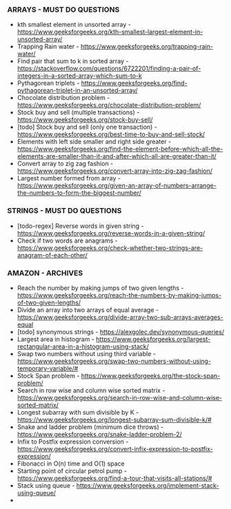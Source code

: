 ### ARRAYS - MUST DO QUESTIONS
* kth smallest element in unsorted array - https://www.geeksforgeeks.org/kth-smallest-largest-element-in-unsorted-array/
* Trapping Rain water - https://www.geeksforgeeks.org/trapping-rain-water/
* Find pair that sum to k in sorted array - https://stackoverflow.com/questions/6722201/finding-a-pair-of-integers-in-a-sorted-array-which-sum-to-k
* Pythagorean triplets - https://www.geeksforgeeks.org/find-pythagorean-triplet-in-an-unsorted-array/
* Chocolate distribution problem - https://www.geeksforgeeks.org/chocolate-distribution-problem/
* Stock buy and sell (multiple transactions) - https://www.geeksforgeeks.org/stock-buy-sell/
* [todo] Stock buy and sell (only one transaction) - https://www.geeksforgeeks.org/best-time-to-buy-and-sell-stock/
* Elements with left side smaller and right side greater - https://www.geeksforgeeks.org/find-the-element-before-which-all-the-elements-are-smaller-than-it-and-after-which-all-are-greater-than-it/
* Convert array to zig zag fashion - https://www.geeksforgeeks.org/convert-array-into-zig-zag-fashion/
* Largest number formed from array - https://www.geeksforgeeks.org/given-an-array-of-numbers-arrange-the-numbers-to-form-the-biggest-number/

### STRINGS - MUST DO QUESTIONS
* [todo-regex] Reverse words in given string - https://www.geeksforgeeks.org/reverse-words-in-a-given-string/
* Check if two words are anagrams - https://www.geeksforgeeks.org/check-whether-two-strings-are-anagram-of-each-other/

### AMAZON - ARCHIVES
* Reach the number by making jumps of two given lengths - https://www.geeksforgeeks.org/reach-the-numbers-by-making-jumps-of-two-given-lengths/
* Divide an array into two arrays of equal average - https://www.geeksforgeeks.org/divide-array-two-sub-arrays-averages-equal
* [todo] synonymous strings - https://alexgolec.dev/synonymous-queries/
* Largest area in histogram - https://www.geeksforgeeks.org/largest-rectangular-area-in-a-histogram-using-stack/
* Swap two numbers without using third variable - https://www.geeksforgeeks.org/swap-two-numbers-without-using-temporary-variable/#
* Stock Span problem - https://www.geeksforgeeks.org/the-stock-span-problem/
* Search in row wise and column wise sorted matrix - https://www.geeksforgeeks.org/search-in-row-wise-and-column-wise-sorted-matrix/
* Longest subarray with sum divisible by K - https://www.geeksforgeeks.org/longest-subarray-sum-divisible-k/#
* Snake and ladder problem (minimum dice throws) - https://www.geeksforgeeks.org/snake-ladder-problem-2/
* Infix to Postfix expression conversion - https://www.geeksforgeeks.org/convert-infix-expression-to-postfix-expression/
* Fibonacci in O(n) time and O(1) space
* Starting point of circular petrol pump - https://www.geeksforgeeks.org/find-a-tour-that-visits-all-stations/#
* Stack using queue - https://www.geeksforgeeks.org/implement-stack-using-queue/
* 

